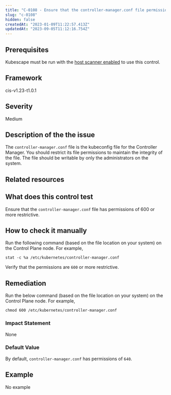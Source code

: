 ```yaml
---
title: "C-0108 - Ensure that the controller-manager.conf file permissions are set to 600 or more restrictive"
slug: "c-0108"
hidden: false
createdAt: "2023-01-09T11:22:57.413Z"
updatedAt: "2023-09-05T11:12:16.754Z"
---
```

## Prerequisites
Kubescape must be run with the [host scanner enabled](../scanning.md#the-host-scanner) to use this control.
## Framework
cis-v1.23-t1.0.1
## Severity
Medium
## Description of the the issue
The `controller-manager.conf` file is the kubeconfig file for the Controller Manager. You should restrict its file permissions to maintain the integrity of the file. The file should be writable by only the administrators on the system.
## Related resources

## What does this control test
Ensure that the `controller-manager.conf` file has permissions of 600 or more restrictive.
## How to check it manually
Run the following command (based on the file location on your system) on the Control Plane node. For example,

 
```
stat -c %a /etc/kubernetes/controller-manager.conf

```
 Verify that the permissions are `600` or more restrictive.
## Remediation
Run the below command (based on the file location on your system) on the Control Plane node. For example,

 
```
chmod 600 /etc/kubernetes/controller-manager.conf

```
### Impact Statement
None
### Default Value
By default, `controller-manager.conf` has permissions of `640`.
## Example
No example